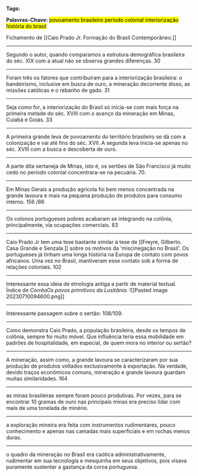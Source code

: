 
<b> Tags: </b> 

<b> Palavras-Chave: </b> <mark class="purple">  povoamento brasileiro </mark>  <mark class="blue">  período colonial   </mark>  <mark class="mint">  interiorização  </mark> <mark class="cyan">  história do brasil  </mark>

Fichamento de [[Caio Prado Jr. Formação do Brasil Contemporâneo.]]
___
Segundo o autor, quando comparamos a estrutura demográfica brasileira do séc. XIX com a atual não se observa grandes diferenças. 30
_ _ _
Foram três os fatores que contribuíram para a interiorização brasileira: o bandeirismo, inclusive em busca de ouro, a mineração decorrente disso, as missões católicas e o rebanho de gado. 31
_ _ _
Seja como for, a interiorização do Brasil só inicia-se com mais força na primeira metade do séc. XVIII com o avanço da mineração em Minas, Cuiabá e Goiás. 33
_ _ _ 
A primeira grande leva de povoamento do território brasileiro se dá com a colonização e vai até fins do séc. XVII. A segunda leva inicia-se apenas no séc. XVIII com a busca e descoberta de ouro. 
_ _ _ 
A parte dita sertaneja de Minas, isto é, os sertões de São Francisco já muito cedo no período colonial concentrara-se na pecuária. 70.
_ _ _
Em Minas Gerais a produção agrícola foi bem menos concentrada na grande lavoura e mais na pequena produção de produtos para consumo interno. 156 /86
_ _ _
Os colonos portugueses pobres acabaram se integrando na colônia, principalmente, via ocupações comerciais. 83
_ _ _
Caio Prado Jr tem uma tese bastante similar à tese de  [[Freyre, Gilberto. Casa Grande e Senzala.]]  sobre os motivos da 'miscinegação no Brasil'. Os portugueses já tinham uma longa história na Europa de contato com povos africanos. Uma vez no Brasil, mantiveram esse contato sob a forma de relações coloniais.  102
_ _ _
Interessante essa ideia de etnologia antiga a partir de material textual. 
Índice de *CorrêaOs povos primitivos da Lusitânia.*
![[Pasted image 20230710094600.png]]
_ _ _ 
Interessante passagem sobre o sertão: 108/109. 
_ _ _ 
Como demonstra Caio Prado, a população brasileira, desde os tempos de colônia, sempre foi muito móvel. Que influência teria essa mobilidade em padrões de hospitalidade, em especial, de quem mora no interior ou sertão? 
___ 
A mineração, assim como, a grande lavoura se caracterizaram por sua produção de produtos voltados exclusivamente à exportação. Na verdade, devido traços econômicos comuns, mineração e grande lavoura guardam muitas similaridades. 164
___
as minas brasileiras sempre foram pouco produtivas. Por vezes, para se encontrar 10 gramas de ouro nas principais minas era preciso lidar com mais de uma tonelada de minério. 
___
a exploração mineira era feita com instrumentos rudimentares, pouco conhecimento e apenas nas camadas mais superficiais e em rochas menos duras. 
___
o quadro da mineração no Brasil era caótica administrativamente, rudimentar em sua tecnologia e mesquinha em seus objetivos, pois visava puramente sustentar a gastança da coroa portuguesa. 